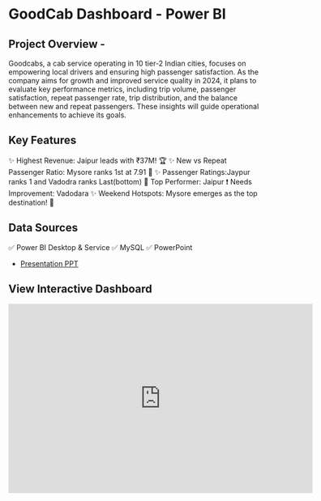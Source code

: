# GoodCab Dashboard - Power BI

## Project Overview - 
Goodcabs, a cab service operating in 10 tier-2 Indian cities, focuses on empowering local drivers and ensuring high passenger satisfaction. As the company aims for growth and improved service quality in 2024, it plans to evaluate key performance metrics, including trip volume, passenger satisfaction, repeat passenger rate, trip distribution, and the balance between new and repeat passengers. These insights will guide operational enhancements to achieve its goals.


## Key Features
✨ Highest Revenue: Jaipur leads with ₹37M! 🏆
✨ New vs Repeat Passenger Ratio: Mysore ranks 1st at 7.91 🙌
✨ Passenger Ratings:Jaypur ranks 1 and Vadodra ranks Last(bottom)
🥇 Top Performer: Jaipur
❗ Needs Improvement: Vadodara
✨ Weekend Hotspots: Mysore emerges as the top destination! 🌆

## Data Sources
✅ Power BI Desktop & Service
✅ MySQL
✅ PowerPoint

- [Presentation PPT](https://github.com/sangRam698/Good_Cab_Data_Analysis_-CodeBasics-/blob/main/good%20cab%20final.pdf)

## View Interactive Dashboard
<iframe title="transportation project 13 FINAL" width="600" height="373.5" src="https://app.powerbi.com/view?r=eyJrIjoiODk0NjNjMGYtYTQ2Mi00M2ZlLWE3ZDEtMGQ0ZTYzN2JkZmQwIiwidCI6IjVjMGNmMWQwLTZhNjItNGY4Ny1iYWI2LWEwZGE1MmYwZTNmZiJ9" frameborder="0" allowFullScreen="true"></iframe>

